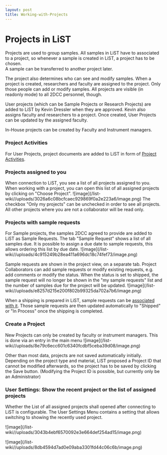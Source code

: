 ```yaml
---
layout: post
title: Working-with-Projects
---
```


# Projects in LiST

Projects are used to group samples. All samples in LiST have to associated to a project,
so whenever a sample is created in LiST, a project has to be chosen.  
A sample can be transferred to another project later.

The project also determines who can see and modify samples. When a project is created, researchers and faculty are assigned to the project. Only those people can add or modify samples. All projects are visible (in readonly mode) to all 2DCC personnel, though.

User projects (which can be Sample Projects or Research Projects) are added to LiST by Kevin Dressler when they are approved.
Kevin also assigns faculty and researchers to a project. Once created, User Projects can be updated by the assigned faculty.

In-House projects can be created by Faculty and Instrument managers.

### Project Activities
For User Projects, project documents are added to LiST in form of [Project Activities](user-guide/project-activities).

### Projects assigned to you
When connection to LiST, you see a list of all projects assigned to you. When working with a project, you can open this list of all assigned projects by clicking on "Choose Project".
![image]\(/list-wiki//uploads/3026a6c08bcfcaec929869f0a2e223a6/image.png\)
The checkbox "Only my projects" can be unchecked in order to see all projects. All other projects where you are not a collaborator will be read only.

### Projects with sample requests
For Sample projects, the samples 2DCC agreed to provide are added to LiST as Sample Requests.
The tab "Sample Request" shows a list of all samples due. It is possible to assign a due date to sample requests, this allows ordering this list by due date.
![image]\(/list-wiki//uploads/4c915249b28ea411a696dc18c74fef73/image.png\)

Sample requests are shown in the project view, on a separate tab. Project Collaborators can add sample requests or modify existing requests, e.g. add comments or modify the status. When the status is set to shipped, the sample request will no longer be shown in the "my sample requests" list and the number of samples due for the project will be updated.
![image]\(/list-wiki//uploads/e8257d215e200f802b99325da702a7b6/image.png\)

When a shipping is prepared in LiST, sample requests can be [associated with it](user-guide/Ship-Samples).
Those sample requests are then updated automatically to "Shipped" or "In Process" once the shipping is completed.

### Create a Project
New Projects can only be created by faculty or instrument managers. This is done via an entry in the main menu
![image]\(/list-wiki//uploads/8e79c6ecc601c6340fcdbf5ceba39d08/image.png\)

Other than most data, projects are not saved automatically initially. Depending on the project type and material, LiST proposed a Project ID that cannot be modified afterwards, so the project has to be saved by clicking the Save button.
(Modifying the Project ID is possible, but currently only be an Administrator)

### User Settings: Show the recent project or the list of assigned projects
Whether the List of all assigned projects shall opened after connecting to LiST is configurable. 
The User Settings Menu contains a setting that allows switching to showing the recently used project.

![image]\(/list-wiki//uploads/3043b4ebf6570092e3e664def254ad15/image.png\)  

![image]\(/list-wiki//uploads/8db4594d7ad0e09aba3301fd44c06c6b/image.png\)






